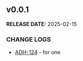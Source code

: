 ## v0.0.1

**RELEASE DATE:** 2025-02-15

### CHANGE LOGS


* <span style='color:skyblue;'>[ADH-124](https://jira.example.com/browse/ADH-124)</span> - for one

